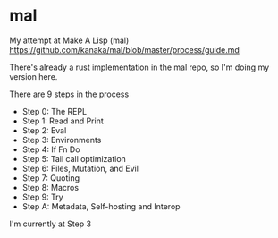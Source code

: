 # mal
My attempt at Make A Lisp (mal) https://github.com/kanaka/mal/blob/master/process/guide.md


There's already a rust implementation in the mal repo, so I'm doing my version here.

There are 9 steps in the process

- Step 0: The REPL
- Step 1: Read and Print
- Step 2: Eval
- Step 3: Environments
- Step 4: If Fn Do
- Step 5: Tail call optimization
- Step 6: Files, Mutation, and Evil
- Step 7: Quoting
- Step 8: Macros
- Step 9: Try
- Step A: Metadata, Self-hosting and Interop

I'm currently at Step 3
